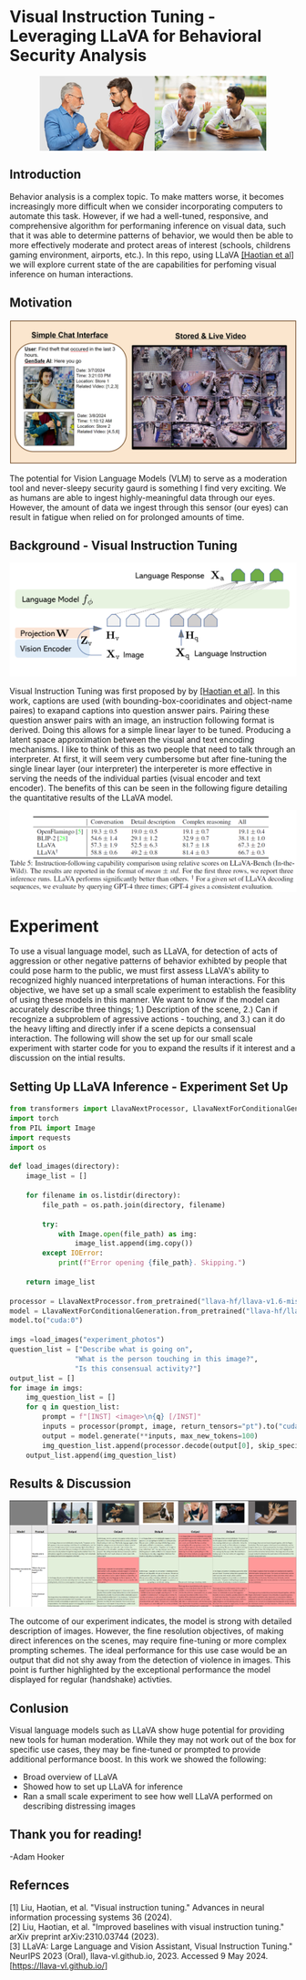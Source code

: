 # Visual Instruction Tuning - Leveraging LLaVA for Behavioral Security Analysis
<div style="display: flex; justify-content: center; align-items: center; width: 100%;">
    <img src="assets/fight.png" alt="Fighting Image" title="a title" style="width: 40%; max-width: 50%;">
    <img src="assets/consensual.jpg" alt="Normal interaction with ambiguous hand signaling" title="Consensual Interaction" style="width: 39%; max-width: 50%;">
</div>

## Introduction
Behavior analysis is a complex topic. To make matters worse, it becomes increasingly more difficult when we consider incorporating computers to automate this task.
However, if we had a well-tuned, responsive, and comprehensive algorithm for performaning inference on visual data, such that it was able to determine patterns of behavior, we would then be able to more effectively moderate and protect areas of interest (schools, childrens gaming environment, airports, etc.). In this repo, using LLaVA [[Haotian et al]](papers/2304.08485.pdf) we will explore current state of the are capabilities for perfoming visual inference on human interactions.

## Motivation

![Motivation](assets/motivation.png)

The potential for Vision Language Models (VLM) to serve as a moderation tool and never-sleepy security gaurd is something I find very exciting. We as humans are able to ingest highly-meaningful data through our eyes. However, the amount of data we ingest through this sensor (our eyes) can result in fatigue when relied on for prolonged amounts of time.

## Background - Visual Instruction Tuning
![LLaVA architecture](assets/architecture.png)

Visual Instruction Tuning was first proposed by by [[Haotian et al]](papers/2304.08485.pdf). In this work, captions are used (with bounding-box-cooridinates and object-name paires) to exapand captions into question answer pairs. Pairing these question answer pairs with an image, an instruction following format is derived. Doing this allows for a simple linear layer to be tuned. Producing a latent space approximation between the visual and text encoding mechanisms. I like to think of this as two people that need to talk through an interpreter. At first, it will seem very cumbersome but after fine-tuning the single linear layer (our interpreter) the interpereter is more effective in serving the needs of the individual parties (visual encoder and text encoder). The benefits of this can be seen in the following figure detailing the quantitative results of the LLaVA model.

![Quantitative Results](assets/quant.png)

# Experiment

To use a visual language model, such as LLaVA, for detection of acts of aggression or other negative patterns of behavior exhibted by people that could pose harm to the public, we must first assess LLaVA's ability to recognized highly nuanced interpretations of human interactions. For this objective, we have set up a small scale experiment to establish the feasiblity of using these models in this manner. We want to know if the model can accurately describe three things; 1.) Description of the scene, 2.) Can if recognize a subproblem of agressive actions - touching, and 3.) can it do the heavy lifting and directly infer if a scene depicts a consensual interaction. The following will show the set up for our small scale experiment with starter code for you to expand the results if it interest and a discussion on the intial results.

## Setting Up LLaVA Inference - Experiment Set Up

```python
from transformers import LlavaNextProcessor, LlavaNextForConditionalGeneration
import torch
from PIL import Image
import requests
import os

def load_images(directory):
    image_list = []
    
    for filename in os.listdir(directory):
        file_path = os.path.join(directory, filename)

        try:
            with Image.open(file_path) as img:
                image_list.append(img.copy())
        except IOError:
            print(f"Error opening {file_path}. Skipping.")
    
    return image_list

processor = LlavaNextProcessor.from_pretrained("llava-hf/llava-v1.6-mistral-7b-hf")
model = LlavaNextForConditionalGeneration.from_pretrained("llava-hf/llava-v1.6-mistral-7b-hf", torch_dtype=torch.float16, low_cpu_mem_usage=True)
model.to("cuda:0")

imgs =load_images("experiment_photos")
question_list = ["Describe what is going on",
                "What is the person touching in this image?",
                "Is this consensual activity?"]
output_list = []
for image in imgs:
    img_question_list = []
    for q in question_list:
        prompt = f"[INST] <image>\n{q} [/INST]"
        inputs = processor(prompt, image, return_tensors="pt").to("cuda:0")
        output = model.generate(**inputs, max_new_tokens=100)
        img_question_list.append(processor.decode(output[0], skip_special_tokens=True))
    output_list.append(img_question_list)

```
## Results & Discussion

![Experiment Results](assets/experiment_results.png)

The outcome of our experiment indicates, the model is strong with detailed description of images. However, the fine resolution objectives, of making direct inferences on the scenes, may require fine-tuning or more complex prompting schemes. The ideal performance for this use case would be an output that did not shy away from the detection of violence in images. This point is further highlighted by the exceptional performance the model displayed for regular (handshake) activties.

## Conlusion

Visual language models such as LLaVA show huge potential for providing new tools for human moderation. While they may not work out of the box for specific use cases, they may be fine-tuned or prompted to provide additional performance boost. In this work we showed the following:

- Broad overview of LLaVA
- Showed how to set up LLaVA for inference
- Ran a small scale experiment to see how well LLaVA performed on describing distressing images

## Thank you for reading!
 -Adam Hooker

## Refernces
[1] Liu, Haotian, et al. "Visual instruction tuning." Advances in neural information processing systems 36 (2024).<br />
[2] Liu, Haotian, et al. "Improved baselines with visual instruction tuning." arXiv preprint arXiv:2310.03744 (2023).<br />
[3] LLaVA: Large Language and Vision Assistant, Visual Instruction Tuning." NeurIPS 2023 (Oral), llava-vl.github.io, 2023. Accessed 9 May 2024. [https://llava-vl.github.io/]
